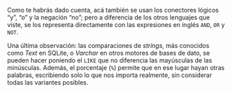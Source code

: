 Como te habrás dado cuenta, acá también se usan los conectores lógicos “y”, “o” y la negación “no”; pero a diferencia de los otros lenguajes que viste, se los representa directamente con las expresiones en inglés `AND`, `OR` y `NOT`.

Una última observación: las comparaciones de _strings_, más conocidos como _Text_ en SQLite, o _Varchar_ en otros motores de bases de dato, se pueden hacer poniendo el `LIKE` que no diferencia las mayúsculas de las minúsculas. Además, el porcentaje (`%`) permite que en ese lugar hayan otras palabras, escribiendo solo lo que nos importa realmente, sin considerar todas las variantes posibles. 